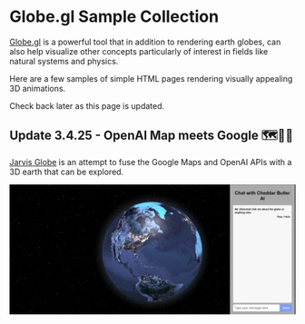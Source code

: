 # Globe.gl Sample Collection

[Globe.gl](https://github.com/vasturiano/globe.gl) is a powerful tool that in addition to rendering earth globes, can also help visualize other concepts particularly of interest in fields like natural systems and physics.

Here are a few samples of simple HTML pages rendering visually appealing 3D animations.

Check back later as this page is updated.  

## Update 3.4.25 - OpenAI Map meets Google 🗺️🧠🌐

[Jarvis Globe](jarvisai/) is an attempt to fuse the Google Maps and OpenAI APIs with a 3D earth that can be explored.  

![Sample Page Picture](memory/sample_page.PNG)
